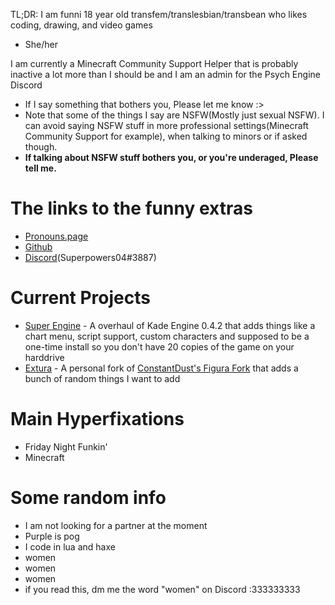 TL;DR: I am funni 18 year old transfem/translesbian/transbean who likes coding, drawing, and video games
* She/her

I am currently a Minecraft Community Support Helper that is probably inactive a lot more than I should be and I am an admin for the Psych Engine Discord
* If I say something that bothers you, Please let me know :>
* Note that some of the things I say are NSFW(Mostly just sexual NSFW). I can avoid saying NSFW stuff in more professional settings(Minecraft Community Support for example), when talking to minors or if asked though. 
* **If talking about NSFW stuff bothers you, or you're underaged, Please tell me.**      

# The links to the funny extras
- [Pronouns.page](https://en.pronouns.page/@superpowers04)
- [Github](https://github.com/superpowers04)
- [Discord](https://discordapp.com/users/267737465152864256)(Superpowers04#3887)
# Current Projects
* [Super Engine](https://github.com/superpowers04/Super-Engine) - A overhaul of Kade Engine 0.4.2 that adds things like a chart menu, script support, custom characters and supposed to be a one-time install so you don't have 20 copies of the game on your harddrive
* [Extura](https://github.com/superpowers04/Extura) - A personal fork of [ConstantDust's Figura Fork](https://github.com/ConstantDust/Figura) that adds a bunch of random things I want to add
# Main Hyperfixations
* Friday Night Funkin'
* Minecraft

# Some random info
- I am not looking for a partner at the moment
- Purple is pog
- I code in lua and haxe
- women
- women
- women
- if you read this, dm me the word "women" on Discord :333333333
